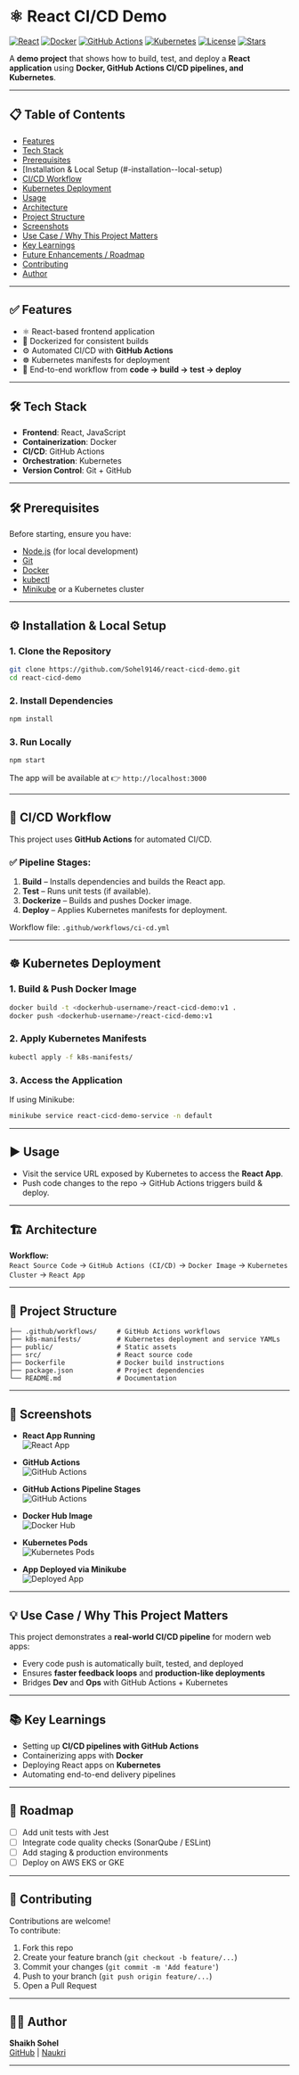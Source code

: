 # ⚛️ React CI/CD Demo

[![React](https://img.shields.io/badge/Frontend-React-blue)](https://react.dev/)
[![Docker](https://img.shields.io/badge/Containerized-Docker-blueviolet)](https://www.docker.com/)
[![GitHub Actions](https://img.shields.io/badge/CI%2FCD-GitHub%20Actions-green)](https://github.com/features/actions)
[![Kubernetes](https://img.shields.io/badge/Orchestration-Kubernetes-orange)](https://kubernetes.io/)
[![License](https://img.shields.io/badge/License-MIT-lightgrey)](LICENSE)
[![Stars](https://img.shields.io/github/stars/Sohel9146/react-cicd-demo.svg)](https://github.com/Sohel9146/react-cicd-demo/stargazers)

A **demo project** that shows how to build, test, and deploy a **React application** using **Docker, GitHub Actions CI/CD pipelines, and Kubernetes**.

---

## 📋 Table of Contents
- [Features](#-features)
- [Tech Stack](#-tech-stack)
- [Prerequisites](#-prerequisites)
- [Installation & Local Setup (#-installation--local-setup)
- [CI/CD Workflow](#-ci-cd-workflow)
- [Kubernetes Deployment](#-kubernetes-deployment)
- [Usage](#-usage)
- [Architecture](#-architecture)
- [Project Structure](#-project-structure)
- [Screenshots](#-screenshots)
- [Use Case / Why This Project Matters](#-use-case--why-this-project-matters)
- [Key Learnings](#-key-learnings)
- [Future Enhancements / Roadmap](#-roadmap)
- [Contributing](#-contributing)
- [Author](#-author)

---

## ✅ Features
- ⚛️ React-based frontend application  
- 🐳 Dockerized for consistent builds  
- ⚙️ Automated CI/CD with **GitHub Actions**  
- ☸️ Kubernetes manifests for deployment  
- 🔄 End-to-end workflow from **code → build → test → deploy**  

---

## 🛠 Tech Stack
- **Frontend**: React, JavaScript  
- **Containerization**: Docker  
- **CI/CD**: GitHub Actions  
- **Orchestration**: Kubernetes  
- **Version Control**: Git + GitHub  

---

## 🛠 Prerequisites
Before starting, ensure you have:
- [Node.js](https://nodejs.org/) (for local development)
- [Git](https://git-scm.com/)  
- [Docker](https://docs.docker.com/get-docker/)  
- [kubectl](https://kubernetes.io/docs/tasks/tools/)  
- [Minikube](https://minikube.sigs.k8s.io/docs/start/) or a Kubernetes cluster  

---

## ⚙️ Installation & Local Setup

### 1. Clone the Repository
```bash
git clone https://github.com/Sohel9146/react-cicd-demo.git
cd react-cicd-demo
```

### 2. Install Dependencies
```bash
npm install
```

### 3. Run Locally
```bash
npm start
```
The app will be available at 👉 `http://localhost:3000`

---

## 🤖 CI/CD Workflow
This project uses **GitHub Actions** for automated CI/CD.

### ✅ Pipeline Stages:
1. **Build** – Installs dependencies and builds the React app.  
2. **Test** – Runs unit tests (if available).  
3. **Dockerize** – Builds and pushes Docker image.  
4. **Deploy** – Applies Kubernetes manifests for deployment.  

Workflow file: `.github/workflows/ci-cd.yml`

---

## ☸️ Kubernetes Deployment

### 1. Build & Push Docker Image
```bash
docker build -t <dockerhub-username>/react-cicd-demo:v1 .
docker push <dockerhub-username>/react-cicd-demo:v1
```

### 2. Apply Kubernetes Manifests
```bash
kubectl apply -f k8s-manifests/
```

### 3. Access the Application
If using Minikube:
```bash
minikube service react-cicd-demo-service -n default
```

---

## ▶️ Usage
- Visit the service URL exposed by Kubernetes to access the **React App**.  
- Push code changes to the repo → GitHub Actions triggers build & deploy.  

---

## 🏗 Architecture
**Workflow:**  
`React Source Code` → `GitHub Actions (CI/CD)` → `Docker Image` → `Kubernetes Cluster` → `React App`

---

## 📂 Project Structure
```
├── .github/workflows/     # GitHub Actions workflows
├── k8s-manifests/         # Kubernetes deployment and service YAMLs
├── public/                # Static assets
├── src/                   # React source code
├── Dockerfile             # Docker build instructions
├── package.json           # Project dependencies
└── README.md              # Documentation
```

---

## 📸 Screenshots

- **React App Running**  
![React App](./screenshots/react-app.png)

- **GitHub Actions**  
![GitHub Actions](./screenshots/action.png)

- **GitHub Actions Pipeline Stages**  
![GitHub Actions](./screenshots/build-stage.jpeg)

- **Docker Hub Image**  
![Docker Hub](./screenshots/dockerhub.png)

- **Kubernetes Pods**  
![Kubernetes Pods](./screenshots/kubernetes-get-pods.png)

- **App Deployed via Minikube**  
![Deployed App](./screenshots/kubernetes-deployment.png)

---

## 💡 Use Case / Why This Project Matters
This project demonstrates a **real-world CI/CD pipeline** for modern web apps:
- Every code push is automatically built, tested, and deployed  
- Ensures **faster feedback loops** and **production-like deployments**  
- Bridges **Dev** and **Ops** with GitHub Actions + Kubernetes  

---

## 📚 Key Learnings
- Setting up **CI/CD pipelines with GitHub Actions**  
- Containerizing apps with **Docker**  
- Deploying React apps on **Kubernetes**  
- Automating end-to-end delivery pipelines  

---

## 🔮 Roadmap
- [ ] Add unit tests with Jest  
- [ ] Integrate code quality checks (SonarQube / ESLint)  
- [ ] Add staging & production environments  
- [ ] Deploy on AWS EKS or GKE  

---

## 🤝 Contributing
Contributions are welcome!  
To contribute:
1. Fork this repo  
2. Create your feature branch (`git checkout -b feature/...`)  
3. Commit your changes (`git commit -m 'Add feature'`)  
4. Push to your branch (`git push origin feature/...`)  
5. Open a Pull Request  

---

## 👨‍💻 Author
**Shaikh Sohel**  
[GitHub](https://github.com/Sohel9146) | [Naukri](https://www.naukri.com/mnjuser/profile)    

---
